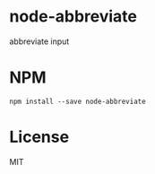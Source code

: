 # node-abbreviate

abbreviate input

# NPM

```
npm install --save node-abbreviate
```

# License

MIT
